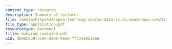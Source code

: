 ```yaml
---
content_type: resource
description: Summary of lecture.
file: /media/https%3A/open-learning-course-data-rc.s3.amazonaws.com/22-55j-principles-of-radiation-interactions-fall-2004/d80bba59cce4de9c4ea0ffd342051a6e_bakgrnd_radiaton.pdf
file_type: application/pdf
resourcetype: Document
title: bakgrnd_radiaton.pdf
uid: d80bba59-cce4-de9c-4ea0-ffd342051a6e
---
```

